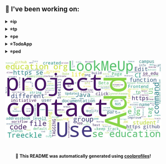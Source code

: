 
## 🔨 I've been working on:

<details>
<summary><strong>⭐ip</strong></summary>
Link to repo: https://github.com/lynnetteeee/ip
<br/>
This repository contains a comprehensive guide and documentation for developers on how to effectively use a specific software tool or technology.

---

Various updates and refactorings across different classes, including adding javadocs, improving error handling, refactoring methods in Floofy and Parser, and enhancing readability for future command extensions.Assertions and code quality improvements were also made.
</details>

<details>
<summary><strong>⭐tp</strong></summary>
Link to repo: https://github.com/lynnetteeee/tp
<br/>
This repository contains a detailed description of a project or codebase including its purpose, features, and installation guidelines, providing a comprehensive overview for developers and users.

---

Several manual testing instructions added and updated in the DG, including Safe Removal and Undo/Redo. Diagrams and class diagrams were included along with typo fixes. Planned enhancements and acknowledgements were also made.
</details>

<details>
<summary><strong>⭐pe</strong></summary>
Link to repo: https://github.com/lynnetteeee/pe
<br/>
This repository contains a collection of scripts and tools for data processing and analysis, aimed to streamline and automate various tasks related to data manipulation and visualization.

---

Multiple files have been uploaded to the 'pe' repository in a series of commit updates.
</details>

<details>
<summary><strong>⭐TodoApp</strong></summary>
Link to repo: https://github.com/lynnetteeee/TodoApp
<br/>
This repository contains a comprehensive guide for setting up and utilizing a chatbot using Python and natural language processing techniques. It includes detailed instructions for implementation and customization.

---

The TodoApp repository underwent numerous improvements, including changing id generation to random, enhancing delete features, integrating frontend with Axios, utilizing TodoContext for task management, and updating navigation functionalities. Additionally, refactorings were made to address prop-drilling issues and ensure data consistency within the application.
</details>

<details>
<summary><strong>⭐ped</strong></summary>
Link to repo: https://github.com/lynnetteeee/ped
<br/>
This repository contains a collection of code and resources related to data analysis and visualization techniques, aimed at providing insights into various datasets.

---

The 'ped' repository experienced multiple file uploads in various commits.
</details>


![Image Alt Text](https://github.com/lynnetteeee/lynnetteeee/blob/main/out.jpg)

<br>

<p align="center">
📢 <strong>This README was automatically generated using <a href="https://github.com/lshaoqin/coolprofiles">coolprofiles</a>!</strong>
</p>
